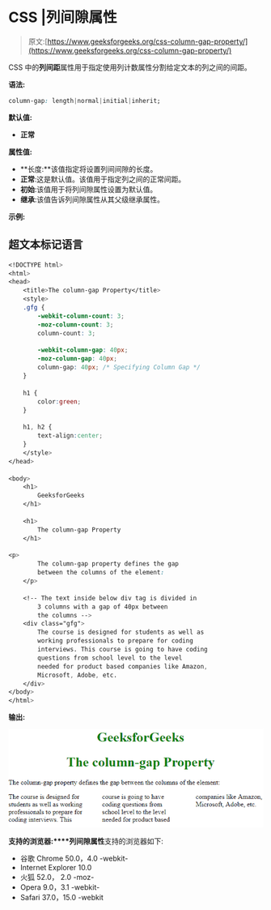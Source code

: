 # CSS |列间隙属性

> 原文:[https://www.geeksforgeeks.org/css-column-gap-property/](https://www.geeksforgeeks.org/css-column-gap-property/)

CSS 中的**列间距**属性用于指定使用列计数属性分割给定文本的列之间的间距。

**语法:**

```css
column-gap: length|normal|initial|inherit;
```

**默认值:**

*   **正常**

**属性值:**

*   **长度:**该值指定将设置列间间隙的长度。
*   **正常**:这是默认值。该值用于指定列之间的正常间距。
*   **初始**:该值用于将列间隙属性设置为默认值。
*   **继承**:该值告诉列间隙属性从其父级继承属性。

**示例:**

## 超文本标记语言

```css
<!DOCTYPE html>
<html>
<head>
    <title>The column-gap Property</title>
    <style>
    .gfg {
        -webkit-column-count: 3;
        -moz-column-count: 3;
        column-count: 3;

        -webkit-column-gap: 40px;
        -moz-column-gap: 40px;
        column-gap: 40px; /* Specifying Column Gap */
    }

    h1 {
        color:green;
    }

    h1, h2 {
        text-align:center;
    }
    </style>
</head>

<body>
    <h1>
        GeeksforGeeks
    </h1>

    <h1>
        The column-gap Property
    </h1>

<p>
        The column-gap property defines the gap
        between the columns of the element:
    </p>

    <!-- The text inside below div tag is divided in
        3 columns with a gap of 40px between
        the columns -->
    <div class="gfg">
        The course is designed for students as well as
        working professionals to prepare for coding
        interviews. This course is going to have coding
        questions from school level to the level
        needed for product based companies like Amazon,
        Microsoft, Adobe, etc.
    </div>
</body>
</html>                   
```

**输出:**

![](img/d50bfbc7ea17d2d4fa16857434605b6a.png)

**支持的浏览器:****列间隙属性**支持的浏览器如下:

*   谷歌 Chrome 50.0，4.0 -webkit-
*   Internet Explorer 10.0
*   火狐 52.0， 2.0 -moz-
*   Opera 9.0，3.1 -webkit-
*   Safari 37.0，15.0 -webkit